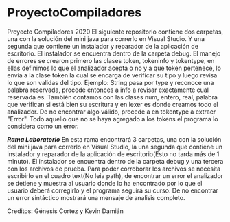 # ProyectoCompiladores
Proyecto Compiladores 2020
El siguiente repositorio contiene dos carpetas, una con la solución del mini java para correrlo en Visual Studio. Y una segunda que contiene un instalador
y reparador de la aplicación de escritorio. El instalador se encuentra dentro de la carpeta debug. 
El manejo de errores se crearon primero las clases token, tokeninfo y tokentype, en ellas definimos lo que el analizador acepta o no y a que token pertenece,
lo envía a la clase token la cual se encarga de verificar su tipo y luego revisa lo que son validas del tipo. Ejemplo: String pasa por type y reconoce una palabra reservada, 
procede entonces a info a revisar exactamente cual reservada es. También contamos con las clases num, entero, real, palabra que verifican si está bien su escritura y en lexer 
es donde creamos todo el analizador. De no encontrar algo válido, procede a en tokentype a extraer "Error". Todo aquello que no se haya agregado a los tokens el programa lo 
considera como un error.

*****Rama Laboratorio*****
En esta rama encontrará 3 carpetas, una con la solución del mini java para correrlo en Visual Studio, la una segunda que contiene un instalador
y reparador de la aplicación de escritorio(Esto no tarda más de 1 minuto). El instalador se encuentra dentro de la carpeta debug y una tercera con los archivos de prueba. Para poder corroborar los archivos
se necesita escribirlo en el cuadro text(No leia path), de encontrar un error el analizador se detiene y muestra al usuario donde lo ha encontrado por lo que el usuario
deberá corregirlo y el programa seguirá su curso. De no encontrar un error sintáctico mostrará una mensaje de analisis completo.

Creditos:
Génesis Cortez y Kevin Damián

